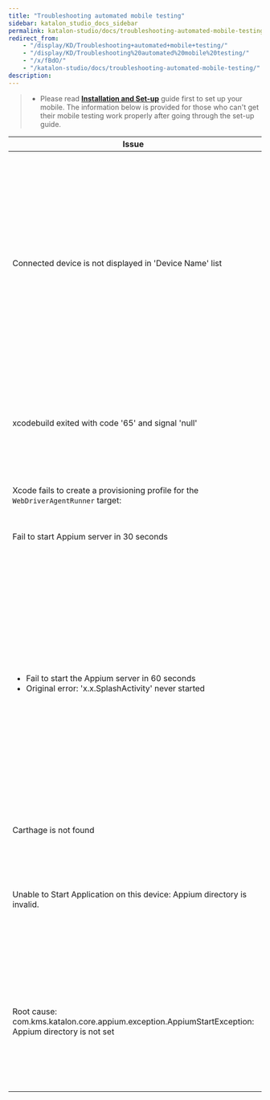 ```yaml
---
title: "Troubleshooting automated mobile testing" 
sidebar: katalon_studio_docs_sidebar
permalink: katalon-studio/docs/troubleshooting-automated-mobile-testing.html 
redirect_from:
    - "/display/KD/Troubleshooting+automated+mobile+testing/"
    - "/display/KD/Troubleshooting%20automated%20mobile%20testing/"
    - "/x/fBdO/"
    - "/katalon-studio/docs/troubleshooting-automated-mobile-testing/"
description: 
---
```

> * Please read **[Installation and Set-up](/display/KD/Before+You+Start)** guide first to set up your mobile. The information below is provided for those who can't get their mobile testing work properly after going through the set-up guide.

<table>
    <thead>
        <tr>
            <th>Issue</th>
            <th>Solution</th>
        </tr>
    </thead>
    <tbody>
        <tr>
            <td>Connected device is not displayed in 'Device Name' list</td>
            <td>
                <strong>iOS</strong>
                <ul>
                    <li>Connect your&nbsp;device to Xcode.</li>
                    <li>Go to Settings -&gt;&nbsp;Developer&nbsp;&gt; turn ON&nbsp;UIAutomation.</li>
                    <li>
                        <p>Check if your device is recognized using the following commands on Terminal</p>
                        <pre><code class="language-groovy">cd /Applications/Katalon\ Studio.app/Contents/Eclipse/configuration/resources/tools/imobiledevice&nbsp;
idevice_id -l</code></pre>
                        <p>If your iOS version is iOS 11, make sure Katalon Studio's version is 5.3+.</p>
                    </li>
                </ul>
                <strong>Android</strong>
                <ul>
                    <li>Developer option is turned on.</li>
                    <li>A trusted&nbsp;connection is established by&nbsp;tapping&nbsp;on 'Trust this computer' whenever this dialog is displayed on your device.</li>
                    <li>
                        Check if the device is listed using&nbsp;adb&nbsp;command:
                        <ul>
                            <li>On Windows command line/ MacOS terminal: Navigate to platform-tools folder in &lt;Android SDK folder&gt;\platform-tools.</li>
                            <li>Type in "adb&nbsp;devices" and observe devices listed there. Make sure that your corrected device is listed there with online status.&nbsp;</li>
                        </ul>
                    </li>
                </ul>
            </td>
        </tr>
        <tr>
            <td>xcodebuild exited with code&nbsp;'65'&nbsp;and signal&nbsp;'null'</td>
            <td>
                <p>Your .ipa application and/or WebDriverAgent is not signed correctly.</p>
                Solutions:
                <ul>
                    <li>Sign and rebuild the WebDriverAgent XCode project with your developer certificate.</li>
                    <li>Uncheck 'Automatically Signing' option from WebDriverAgentRunner and select <strong>valid provisioning profile</strong> (profile displayed as Eligible from the list)</li>
                </ul>
            </td>
        </tr>
        <tr>
            <td>Xcode fails to create a provisioning profile for the <code>WebDriverAgentRunner</code>&nbsp;target:</td>
            <td>
                <p>This necessitates manually changing the bundle id for the target by going into the "Build Settings" tab, and changing the "Product Bundle Identifier" from&nbsp;<code>com.facebook.WebDriverAgentRunner</code>&nbsp;to something that Xcode will accept.</p>
            </td>
        </tr>
        <tr>
            <td>Fail to start Appium server in 30 seconds</td>
            <td>Katalon Studio can't start Appium server within 30 seconds (default timeout). You can increase this timeout value from this settings: Project&nbsp;→ Settings&nbsp;→ Execution&nbsp;→ Default&nbsp;→ Default wait for elements timeout (in seconds)</td>
        </tr>
        <tr>
            <td>
                <ul>
                    <li>Fail to start the Appium server in 60 seconds</li>
                    <li>Original error: 'x.x.SplashActivity' never started</li>
                </ul>
            </td>
            <td>
                <p>Set your Appium Log Level to "Debug" which you can find this option in Windows &gt; Katalon Studio Preferences &gt; Katalon &gt; Mobile to generate debug logs of Appium.</p>
                <p>After this change is applied, retry your record/spy session and then open generated&nbsp;.appium&nbsp;file in the project folder.&nbsp;<br>Somewhere in this file you are likely will see these lines:&nbsp;</p>
                <pre><code class="language-groovy">[debug] [ADB] Running '..\adb.exe' with args: [...] 
[debug] [ADB] Found package: 'com.abc.def.xyz' and fully qualified activity name : 'com.egh.jik' 
[debug] [ADB] Incorrect package and activity. Retrying.</code></pre>
                <p>&nbsp;</p>
                <p>The root cause is Katalon Studio can't start application due to incorrect package and activity by default, so you need to add additional settings to desired capabilities:&nbsp;</p>
                <p>&nbsp;-&nbsp;Navigate to Mobile settings (Project &gt; Settings &gt; Execution &gt; Default &gt; Mobile &gt; Android)&nbsp;<br>&nbsp;-&nbsp;Add the following key<br>&nbsp; &nbsp;Name: appWaitActivity&nbsp;<br>&nbsp; &nbsp;Value: com.* (<strong>based on the prefix of 'Found package' log</strong>)</p>
                <p><br></p>
            </td>
        </tr>
        <tr>
            <td>Carthage&nbsp;is not found</td>
            <td>Known issue of Appium 1.7 with Xcode 9:&nbsp;<a class="external-link" href="https://github.com/appium/appium/issues/9344" rel="nofollow">https://github.com/appium/appium/issues/9344</a>, so please use Katalon Studio 5.1.0.2+ to avoid this message.</td>
        </tr>
        <tr>
            <td>Unable to Start Application on this device: Appium directory is invalid.</td>
            <td>
                <p>Katalon Studio cannot locate the provided Appium directory. Please double check your Appium directory to make sure it should be as shown below:</p>
                <p>Windows: (Window&nbsp;→ Katalon Studio Preferences&nbsp;→ Mobile&nbsp;→ Appium Directory)</p>
                <pre><code class="language-groovy">C:\Users\&lt;Username&gt;\AppData\Roaming\npm\node_modules\appium</code></pre>
                <p>MacOS/Linux: (Katalon Studio&nbsp;→ Preferences&nbsp;→ Mobile&nbsp;→ Appium Directory)</p>
                <pre><code class="language-groovy">/usr/local/lib/node_modules/appium</code></pre>
            </td>
        </tr>
        <tr>
            <td>Root cause: com.kms.katalon.core.appium.exception.AppiumStartException: Appium directory is not set</td>
            <td>
                <p> When running tests with <strong>Katalon Runtime Engine</strong>, by default Katalon checks the Appium directory at:</p>
                <ul>
                  <li>APPIUM_HOME environment variable (*) </li>
                  <li>Windows: C:\Users<Username>\AppData\Roaming\npm\node_modules\appium</li>
                  <li>macOS and Linux: /usr/local/lib/node_modules/appium</li>
                </ul>
                <p> (*) To set Appium location by using APPIUM_HOME environment variable:
                <li>Windows: <img src="https://github.com/katalon-studio/docs-images/raw/master/katalon-studio/docs/roubleshooting-automated-mobile-testing/windows-appium-home.png"></li>
                <li>macOS and Linux: <pre><code class="language-groovy">export APPIUM_HOME=/usr/local/lib/node_modules/appium</code></pre></li>
                </p>
            </td>
        </tr>
    </tbody>
</table>
